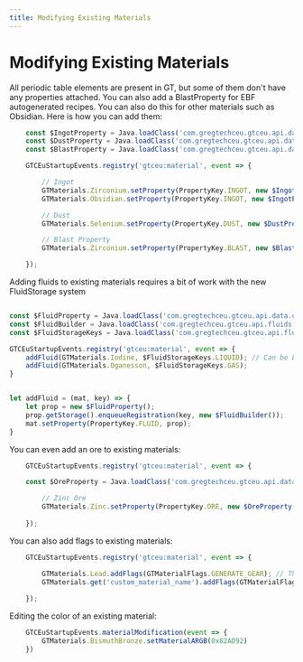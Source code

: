 ```yaml
---
title: Modifying Existing Materials
---
```



# Modifying Existing Materials

All periodic table elements are present in GT, but some of them don't have any properties attached. You can also add a BlastProperty for EBF autogenerated recipes. You can also do this for other materials such as Obsidian. Here is how you can add them:

```js title="periodic_table_elements.js"
    const $IngotProperty = Java.loadClass('com.gregtechceu.gtceu.api.data.chemical.material.properties.IngotProperty');
    const $DustProperty = Java.loadClass('com.gregtechceu.gtceu.api.data.chemical.material.properties.DustProperty');
    const $BlastProperty = Java.loadClass('com.gregtechceu.gtceu.api.data.chemical.material.properties.BlastProperty');

    GTCEuStartupEvents.registry('gtceu:material', event => {

        // Ingot
        GTMaterials.Zirconium.setProperty(PropertyKey.INGOT, new $IngotProperty());
        GTMaterials.Obsidian.setProperty(PropertyKey.INGOT, new $IngotProperty());

        // Dust
        GTMaterials.Selenium.setProperty(PropertyKey.DUST, new $DustProperty());

        // Blast Property
        GTMaterials.Zirconium.setProperty(PropertyKey.BLAST, new $BlastProperty(8000, 'higher', GTValues.VA(GTValues.MV), 8000));

    });
```

Adding fluids to existing materials requires a bit of work with the new FluidStorage system

```js title="fluid_property.js"

const $FluidProperty = Java.loadClass('com.gregtechceu.gtceu.api.data.chemical.material.properties.FluidProperty');
const $FluidBuilder = Java.loadClass('com.gregtechceu.gtceu.api.fluids.FluidBuilder');
const $FluidStorageKeys = Java.loadClass('com.gregtechceu.gtceu.api.fluids.store.FluidStorageKeys');

GTCEuStartupEvents.registry('gtceu:material', event => {
    addFluid(GTMaterials.Iodine, $FluidStorageKeys.LIQUID); // Can be LIQUID, GAS, PLASMA or MOLTEN
    addFluid(GTMaterials.Oganesson, $FluidStorageKeys.GAS);
}


let addFluid = (mat, key) => {
    let prop = new $FluidProperty();
    prop.getStorage().enqueueRegistration(key, new $FluidBuilder());
    mat.setProperty(PropertyKey.FLUID, prop);
}
```

You can even add an ore to existing materials:

```js title="ore_property.js"
    GTCEuStartupEvents.registry('gtceu:material', event => {

    const $OreProperty = Java.loadClass('com.gregtechceu.gtceu.api.data.chemical.material.properties.OreProperty');

        // Zinc Ore
        GTMaterials.Zinc.setProperty(PropertyKey.ORE, new $OreProperty());
        
    });
```

You can also add flags to existing materials:

```js title="flags.js"
    GTCEuStartupEvents.registry('gtceu:material', event => {

        GTMaterials.Lead.addFlags(GTMaterialFlags.GENERATE_GEAR); // This is for materials already in GTCEU
        GTMaterials.get('custom_material_name').addFlags(GTMaterialFlags.GENERATE_FOIL); // This only works for materials added by GTCEU addons
        
    });
```

Editing the color of an existing material:


```js title="material_modification.js"
    GTCEuStartupEvents.materialModification(event => {
        GTMaterials.BismuthBronze.setMaterialARGB(0x82AD92)
    })
```
